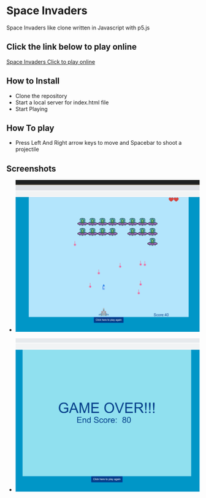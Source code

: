 # Space Invaders
 Space Invaders like clone written in Javascript with p5.js
 
## Click the link below to play online
[Space Invaders Click to play online](https://oezguerbalataci.github.io/Space-Invaders/ "Space Invaders")

 
## How to Install
- Clone the repository
- Start a local server for index.html file
- Start Playing

## How To play
- Press Left And Right arrow keys to move and Spacebar to shoot a projectile

## Screenshots
- ![Alt text](https://github.com/oezguerbalataci/Space-Invaders/blob/main/images/screenshot.png "Gameplay")

- ![Alt text](https://github.com/oezguerbalataci/Space-Invaders/blob/main/images/screenshot2.png "Gameplay")
